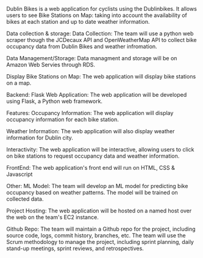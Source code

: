 Dublin Bikes is a web application for cyclists using the Dublinbikes. It allows users to see Bike Stations on Map:
taking into account the availability of bikes at each station and up to date weather information.

Data collection & storage:
Data Collection: The team will use a python web scraper though the JCDecaux API and OpenWeatherMap API to collect bike occupancy
data from Dublin Bikes and weather infromation.

Data Management/Storage: Data managment and storage will be on Amazon Web Servies through RDS. 

Display Bike Stations on Map: The web application will display bike stations on a map.

Backend:
Flask Web Application: The web application will be developed using Flask, a Python web framework.

Features:
Occupancy Information: The web application will display occupancy information for each bike station.

Weather Information: The web application will also display weather information for Dublin city.

Interactivity: The web application will be interactive, allowing users to click on bike stations to request occupancy data and weather information.

FrontEnd:
The web application's front end will run on HTML, CSS & Javascript

Other:
ML Model: The team will develop an ML model for predicting bike occupancy based on weather patterns. The model will be trained on collected data.

Project Hosting: The web application will be hosted on a named host over the web on the team's EC2 instance.

Github Repo: The team will maintain a Github repo for the project, including source code, logs, commit history, branches, etc. The team will use the Scrum methodology to manage the project, including sprint planning, daily stand-up meetings, sprint reviews, and retrospectives.